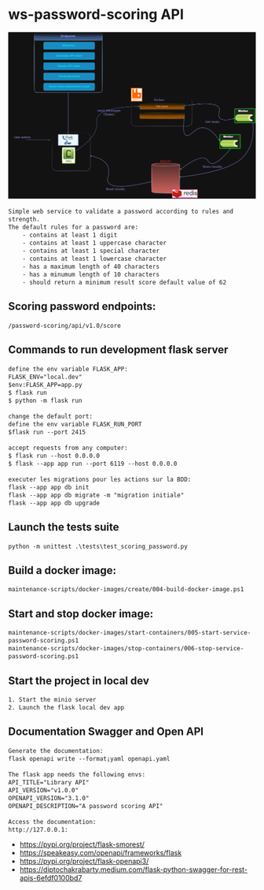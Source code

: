 # ws-password-scoring API

![Alt text](Architecture-Flask-Celery-RabbitMQ-Redis-v6.jpg)

    Simple web service to validate a password according to rules and strength.
    The default rules for a password are:
        - contains at least 1 digit
        - contains at least 1 uppercase character
        - contains at least 1 special character
        - contains at least 1 lowercase character
        - has a maximum length of 40 characters
        - has a minumum length of 10 characters
        - should return a minimum result score default value of 62

## Scoring password endpoints:
    /password-scoring/api/v1.0/score

## Commands to run development flask server
    define the env variable FLASK_APP:
    FLASK_ENV="local.dev"
    $env:FLASK_APP=app.py
    $ flask run
    $ python -m flask run

    change the default port: 
    define the env variable FLASK_RUN_PORT
    $flask run --port 2415

    accept requests from any computer:
    $ flask run --host 0.0.0.0
    $ flask --app app run --port 6119 --host 0.0.0.0   

    executer les migrations pour les actions sur la BDD:
    flask --app app db init
    flask --app app db migrate -m "migration initiale"
    flask --app app db upgrade


## Launch the tests suite
    python -m unittest .\tests\test_scoring_password.py

## Build a docker image:
    maintenance-scripts/docker-images/create/004-build-docker-image.ps1

## Start and stop docker image:
    maintenance-scripts/docker-images/start-containers/005-start-service-password-scoring.ps1
    maintenance-scripts/docker-images/stop-containers/006-stop-service-password-scoring.ps1

## Start the project in local dev
    1. Start the minio server
    2. Launch the flask local dev app

## Documentation Swagger and Open API 
    
    Generate the documentation:
    flask openapi write --format¡yaml openapi.yaml

    The flask app needs the following envs:
    API_TITLE="Library API"
    API_VERSION="v1.0.0"
    OPENAPI_VERSION="3.1.0"
    OPENAPI_DESCRIPTION="A password scoring API"

    Access the documentation:
    http://127.0.0.1:

- https://pypi.org/project/flask-smorest/ 
- https://speakeasy.com/openapi/frameworks/flask 
- https://pypi.org/project/flask-openapi3/ 
- https://diptochakrabarty.medium.com/flask-python-swagger-for-rest-apis-6efdf0100bd7
